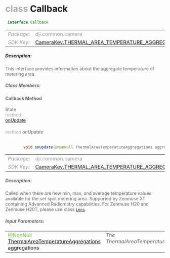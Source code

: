 <div class="article"><h1 ><font color="#AAA">class </font>Callback</h1></div>

~~~java
 interface Callback 
~~~

<html><table class="table-supportedby"><tr valign="top"><td width=15%><font color="#999"><i>Package:</i></td><td width=85%><font color="#999">dji.common.camera</td></tr><tr valign="top"><td width=15%><font color="#999"><i>SDK Key:</i></td><td width=85%><font color="#999"><a href="/Components/KeyManager/DJICameraKey.html#camerakey_thermal_area_temperature_aggregations_key">CameraKey.THERMAL_AREA_TEMPERATURE_AGGREGATIONS</a></td></tr></table></html>



##### Description:



<font color="#666">This interface provides information about the aggregate temperature of metering area.



##### Class Members:



#### Callback Method

<div class="api-row" id="djicamera_didupdateareatemperatureaggregations"><div class="api-col left">State</div><div class="api-col middle" style="color:#AAA">method</div><div class="api-col right"><a class="trigger" href="#djicamera_didupdateareatemperatureaggregations_inline">onUpdate</a></div></div><div class="inline-doc" id="djicamera_didupdateareatemperatureaggregations_inline"

><div class="article"><h6 ><font color="#AAA">method </font>onUpdate</h6></div>

~~~java
        void onUpdate(@NonNull ThermalAreaTemperatureAggregations aggregations)
~~~

<html><table class="table-supportedby"><tr valign="top"><td width=15%><font color="#999"><i>Package:</i></td><td width=85%><font color="#999">dji.common.camera</td></tr><tr valign="top"><td width=15%><font color="#999"><i>SDK Key:</i></td><td width=85%><font color="#999"><a href="/Components/KeyManager/DJICameraKey.html#camerakey_thermal_area_temperature_aggregations_key">CameraKey.THERMAL_AREA_TEMPERATURE_AGGREGATIONS</a></td></tr></table></html>



##### Description:



<font color="#666">Called when there are new min, max, and average temperature values available for the set spot metering area.  Supported by Zenmuse XT containing Advanced Radiometry capabilities. For Zenmuse H20 and Zenmuse H20T,  please use class <code><a href="/Components/Camera/DJICamera_DJILens.html#djicamera_djilens">Lens</a></code>.



##### Input Parameters:

<html><table class="table-inline-parameters"><tr valign="top"><td><font color="#70BF41">@NonNull <a href="/Components/Camera/DJICamera_DJICameraThermalAreaTemperatureAggregations.html#djicamera_djicamerathermalareatemperatureaggregations">ThermalAreaTemperatureAggregations</a> <font color="#000">aggregations</td><td><font color="#666"><i>The ThermalAreaTemperatureAggregations.</i></td></tr></table></html></div>


